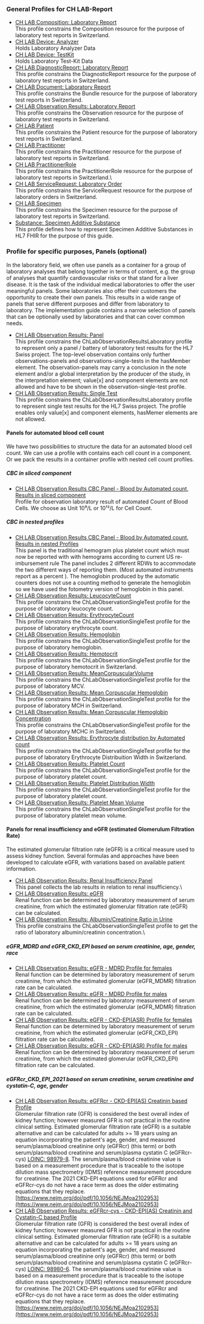 <!-- markdownlint-disable MD001 MD033 MD041 -->

### General Profiles for CH LAB-Report

* [CH LAB Composition: Laboratory Report](StructureDefinition-ch-lab-report-composition.html)\
This profile constrains the Composition resource for the purpose of laboratory test reports in Switzerland.
* [CH LAB Device: Analyzer](StructureDefinition-ch-lab-report-device-analyzer.html)\
Holds Laboratory Analyzer Data
* [CH LAB Device: TestKit](StructureDefinition-ch-lab-report-device-test-kit.html)\
Holds Laboratory Test-Kit Data
* [CH LAB DiagnosticReport: Laboratory Report](StructureDefinition-ch-lab-diagnosticreport.html)\
This profile constrains the DiagnosticReport resource for the purpose of laboratory test reports in Switzerland.
* [CH LAB Document: Laboratory Report](StructureDefinition-ch-lab-report-document.html)\
This profile constrains the Bundle resource for the purpose of laboratory test reports in Switzerland.
* [CH LAB Observation Results: Laboratory Report](StructureDefinition-ch-lab-observation-results-laboratory.html)\
This profile constrains the Observation resource for the purpose of laboratory test reports in Switzerland.
* [CH LAB Patient](StructureDefinition-ch-lab-patient.html)\
This profile constrains the Patient resource for the purpose of laboratory test reports in Switzerland.
* [CH LAB Practitioner](StructureDefinition-ch-lab-practitioner.html)\
This profile constrains the Practitioner resource for the purpose of laboratory test reports in Switzerland.
* [CH LAB PractitionerRole](StructureDefinition-ch-lab-practitionerrole.html)\
This profile constrains the PractitionerRole resource for the purpose of laboratory test reports in Switzerland.\
* [CH LAB ServiceRequest: Laboratory Order](StructureDefinition-ch-lab-report-servicerequest.html)\
This profile constrains the ServiceRequest resource for the purpose of laboratory orders in Switzerland.
* [CH LAB Specimen](StructureDefinition-ch-lab-specimen.html)\
This profile constrains the Specimen resource for the purpose of laboratory test reports in Switzerland.
* [Substance: Specimen Additive Substance](StructureDefinition-specimen-additive-substance-eu-lab.html)\
This profile defines how to represent Specimen Additive Substances in HL7 FHIR for the purpose of this guide.

### Profile for specific purposes, Panels (optional)

In the laboratory field, we often use panels as a container for a group of laboratory analyses that belong together in terms of content, e.g. the group of analyses that quantify cardiovascular risks or that stand for a liver disease.
It is the task of the individual medical laboratories to offer the user meaningful panels. Some laboratories also offer their customers the opportunity to create their own panels. This results in a wide range of panels that serve different purposes and differ from laboratory to laboratory. 
The implementation guide contains a narrow selection of panels that can be optionally used by laboratories and that can cover common needs.

* [CH LAB Observation Results: Panel](StructureDefinition-ChLab-observation-panel.html)\
This profile constrains the ChLabObservationResultsLaboratory profile to represent only a panel / battery of laboratory test results for the HL7 Swiss project. The top-level observation contains only further observations-panels and observations-single-tests in the hasMember element. The observation-panels may carry a conclusion in the note element and/or a global interpretation by the producer of the study, in the interpretation element; value[x] and component elements are not allowed and have to be shown in the observation-single-test profile.
* [CH LAB Observation Results: Single Test](StructureDefinition-ChLab-observation-single-test.html)\
This profile constrains the ChLabObservationResultsLaboratory profile to represent single test results for the HL7 Swiss project. The profile enables only value[x] and component elements, hasMemer elements are not allowed.

#### Panels for automated blood cell count

We have two possibilities to structure the data for an automated blood cell count. We can use a profile with contains each cell count in a component. Or we pack the results in a container profile with nested cell count profiles.

##### CBC in sliced component

* [CH LAB Observation Results CBC Panel - Blood by Automated count, Results in sliced component](StructureDefinition-ch-lab-observation-cbc.html)\
Profile for observation laboratory result of automated Count of Blood Cells. We choose as Unit 10⁹/L or 10¹²/L for Cell Count.

##### CBC in nested profiles

* [CH LAB Observation Results CBC Panel - Blood by Automated count, Results in nested Profiles](StructureDefinition-ch-lab-observation-cbc-panel.html)\
This panel is the traditional hemogram plus platelet count which must now be reported with with hemograms according to current US re-imbursement rule The panel includes 2 different RDWs to accommodate the two different ways of reporting them. (Most automated instruments report as a percent ). The hemoglobin produced by the automatic counters does not use a counting method to generate the hemoglobin so we have used the fotometry version of hemoglobin in this panel.
* [CH LAB Observation Results: LeucocyteCount](StructureDefinition-ch-lab-observation-results-wbc.html)\
This profile constrains the ChLabObservationSingleTest profile for the purpose of laboratory leucocyte count.
* [CH LAB Observation Results: ErythrocyteCount](StructureDefinition-ch-lab-observation-results-rbc.html)\
This profile constrains the ChLabObservationSingleTest profile for the purpose of laboratory erythrocyte count.
* [CH LAB Observation Results: Hemoglobin](StructureDefinition-ch-lab-observation-results-hb.html)\
This profile constrains the ChLabObservationSingleTest profile for the purpose of laboratory hemoglobin.
* [CH LAB Observation Results: Hemotocrit](StructureDefinition-ch-lab-observation-results-ht.html)\
This profile constrains the ChLabObservationSingleTest profile for the purpose of laboratory hemotocrit in Switzerland.
* [CH LAB Observation Results: MeanCorpuscularVolume](StructureDefinition-ch-lab-observation-results-mcv.html)\
This profile constrains the ChLabObservationSingleTest profile for the purpose of laboratory MCV.
* [CH LAB Observation Results: Mean Corpuscular Hemoglobin](StructureDefinition-ch-lab-observation-results-mch.html)\
This profile constrains the ChLabObservationSingleTest profile for the purpose of laboratory MCH in Switzerland.
* [CH LAB Observation Results: Mean Corpuscular Hemoglobin Concentration](StructureDefinition-ch-lab-observation-results-mchc.html)\
This profile constrains the ChLabObservationSingleTest profile for the purpose of laboratory MCHC in Switzerland.
* [CH LAB Observation Results: Erythrocyte distribution by Automated count](StructureDefinition-ch-lab-observation-results-ery-distribution-width.html)\
This profile constrains the ChLabObservationSingleTest profile for the purpose of laboratory Erythrocyte Distribuition Width in Switzerland.
* [CH LAB Observation Results: Platelet Count](StructureDefinition-ch-lab-observation-results-platelets.html)\
This profile constrains the ChLabObservationSingleTest profile for the purpose of laboratory platelet count.
* [CH LAB Observation Results: Platelet Distribution Width](StructureDefinition-ch-lab-observation-results-platelets-distribution-width.html)\
This profile constrains the ChLabObservationSingleTest profile for the purpose of laboratory platelet count.
* CH [LAB Observation Results: Platelet Mean Volume](StructureDefinition-ch-lab-observation-results-platelets-mean-volume.html)\
This profile constrains the ChLabObservationSingleTest profile for the purpose of laboratory platelet mean volume.

#### Panels for renal insufficiency and eGFR (estimated Glomerulum Filtration Rate)

The estimated glomerular filtration rate (eGFR) is a critical measure used to assess kidney function. Several formulas and approaches have been developed to calculate eGFR, with variations based on available patient information.

* [CH LAB Observation Results: Renal Insufficiency Panel](StructureDefinition-ch-lab-observation-renal-insufficiency-panel.html)\
This panel collects the lab results in relation to renal insufficiency.\
* [CH LAB Observation Results: eGFR](StructureDefinition-ch-lab-observation-egfr.html)\
Renal function can be determined by laboratory measurement of serum creatinine, from which the estimated glomerular filtration rate (eGFR) can be calculated.
* [CH LAB Observation Results: Albumin/Creatinine Ratio in Urine](StructureDefinition-ch-lab-observation-albumin-creatinine-urine-ratio.html)\
This profile constrains the ChLabObservationSingleTest profile to get the ratio of laboratory albumin/creatinin concentration.\

##### eGFR_MDRD and eGFR_CKD_EPI based on serum creatinine, age, gender, race

* [CH LAB Observation Results: eGFR - MDRD Profile for females](StructureDefinition-ch-lab-observation-egfr-mdrd-female.html)\
Renal function can be determined by laboratory measurement of serum creatinine, from which the estimated glomerular (eGFR_MDMR) filtration rate can be calculated.
* [CH LAB Observation Results: eGFR - MDRD Profile for males](StructureDefinition-ch-lab-observation-egfr-mdrd-male.html)\
Renal function can be determined by laboratory measurement of serum creatinine, from which the estimated glomerular (eGFR_MDMR) filtration rate can be calculated.
* [CH LAB Observation Results: eGFR - CKD-EPI(ASR) Profile for females](StructureDefinition-ch-lab-observation-egfr-female.html)\
Renal function can be determined by laboratory measurement of serum creatinine, from which the estimated glomerular (eGFR_CKD_EPI) filtration rate can be calculated.
* [CH LAB Observation Results: eGFR - CKD-EPI(ASR) Profile for males](StructureDefinition-ch-lab-observation-egfr-ckd-epi-male.html)\
Renal function can be determined by laboratory measurement of serum creatinine, from which the estimated glomerular (eGFR_CKD_EPI) filtration rate can be calculated.

##### eGFRcr_CKD_EPI_2021 based on serum creatinine, serum creatinine and cystatin-C, age, gender

* [CH LAB Observation Results: eGFRcr - CKD-EPI(AS) Creatinin based Profile](StructureDefinition-ch-lab-observation-egfr-cr-ckd-epi-2021.html)\
Glomerular filtration rate (GFR) is considered the best overall index of kidney function; however measured GFR is not practical in the routine clinical setting. Estimated glomerular filtration rate (eGFR) is a suitable alternative and can be calculated for adults >= 18 years using an equation incorporating the patient's age, gender, and measured serum/plasma/blood creatinine only (eGFRcr) (this term) or both serum/plasma/blood creatinine and serum/plasma cystatin C (eGFRcr-cys) [LOINC: 98979-8](https://loinc.org/98979-8/). The serum/plasma/blood creatinine value is based on a measurement procedure that is traceable to the isotope dilution mass spectrometry (IDMS) reference measurement procedure for creatinine. The 2021 CKD-EPI equations used for eGFRcr and eGFRcr-cys do not have a race term as does the older estimating equations that they replace. [https://www.nejm.org/doi/pdf/10.1056/NEJMoa2102953](https://www.nejm.org/doi/pdf/10.1056/NEJMoa2102953)
* [CH LAB Observation Results: eGFRcr-cys - CKD-EPI(AS) Creatinin and Cystatin-C based Profile](StructureDefinition-ch-lab-observation-egfr-cr-cys-ckd-epi-2021.html)\
Glomerular filtration rate (GFR) is considered the best overall index of kidney function; however measured GFR is not practical in the routine clinical setting. Estimated glomerular filtration rate (eGFR) is a suitable alternative and can be calculated for adults >= 18 years using an equation incorporating the patient's age, gender, and measured serum/plasma/blood creatinine only (eGFRcr) (this term) or both serum/plasma/blood creatinine and serum/plasma cystatin C (eGFRcr-cys) [LOINC: 98980-6](https://loinc.org/98980-6/). The serum/plasma/blood creatinine value is based on a measurement procedure that is traceable to the isotope dilution mass spectrometry (IDMS) reference measurement procedure for creatinine. The 2021 CKD-EPI equations used for eGFRcr and eGFRcr-cys do not have a race term as does the older estimating equations that they replace. [https://www.nejm.org/doi/pdf/10.1056/NEJMoa2102953](https://www.nejm.org/doi/pdf/10.1056/NEJMoa2102953)

<!--- 
### Data Type Profiles

{% for sd_hash in site.data.structuredefinitions -%} {%- assign sd = sd_hash[1] -%} {%- if sd.kind == "complex-type" and sd.type != "Extension" -%}

<li>
    <a href="{{sd.path}}">{{sd.title}}</a>
</li>
{%- endif -%} {%- endfor -%}
--->
